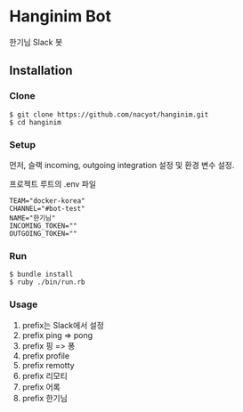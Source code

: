 # Hanginim Bot

한기님 Slack 봇

## Installation

### Clone

```
$ git clone https://github.com/nacyot/hanginim.git
$ cd hanginim
```

### Setup

먼저, 슬랙 incoming, outgoing integration 설정 및 환경 변수 설정.

프로젝트 루트의 .env 파일

```
TEAM="docker-korea"
CHANNEL="#bot-test"
NAME="한기님"
INCOMING_TOKEN=""
OUTGOING_TOKEN=""
```

### Run

```
$ bundle install
$ ruby ./bin/run.rb
```

### Usage

1. prefix는 Slack에서 설정
1. prefix ping => pong
1. prefix 핑 => 퐁
1. prefix profile
1. prefix remotty
1. prefix 리모티
1. prefix 어록
1. prefix 한기님

